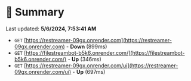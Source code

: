 # 📖 Summary
Last updated: **5/6/2024, 7:53:41 AM**

- `GET` [https://restreamer-09gx.onrender.com](https://restreamer-09gx.onrender.com) - **Down** (899ms)
- `GET` [https://filestreambot-b5k6.onrender.com/](https://filestreambot-b5k6.onrender.com/) - **Up** (346ms)
- `GET` [https://restreamer-09gx.onrender.com/ui](https://restreamer-09gx.onrender.com/ui) - **Up** (697ms)
